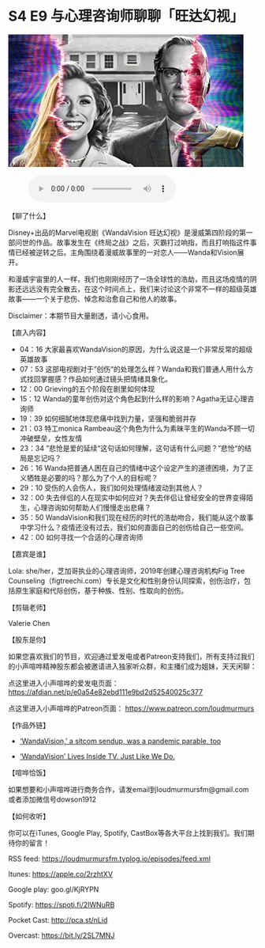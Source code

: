 # S4 E9 与心理咨询师聊聊「旺达幻视」

![](./image.jpeg)

<figure>
    <figcaption></figcaption>
    <audio
        controls
        src="./audio.mp3">
            Your browser does not support the
            <code>audio</code> element.
    </audio>
</figure>

<p>【聊了什么】</p>
<p>Disney+出品的Marvel电视剧《WandaVision 旺达幻视》是漫威第四阶段的第一部问世的作品。故事发生在《终局之战》之后，灭霸打过响指，而且打响指这件事情已经被逆转之后。主角围绕着漫威故事里的一对恋人——Wanda和Vision展开。</p>
<p>和漫威宇宙里的人一样，我们也刚刚经历了一场全球性的浩劫，而且这场疫情的阴影还远远没有完全散去，在这个时间点上，我们来讨论这个非常不一样的超级英雄故事——一个关于悲伤、悼念和治愈自己和他人的故事。</p>
<p>Disclaimer：本期节目大量剧透，请小心食用。</p>
<p>【直入内容】</p>
<div class="block-list"><ul>
<li>04：16 大家最喜欢WandaVision的原因，为什么说这是一个非常反常的超级英雄故事</li>
<li>07：53 这部电视剧对于”创伤“的处理怎么样？Wanda和我们普通人用什么方式找回掌握感？作品如何通过镜头把情绪具象化。</li>
<li>12：00 Grieving的五个阶段在剧里如何体现</li>
<li>15：12 Wanda的童年创伤对这个角色起到什么样的影响？Agatha无证心理咨询师</li>
<li>19：39 如何细腻地体现悲痛中找到力量，坚强和脆弱并存</li>
<li>21：03 特工monica Rambeau这个角色为什么为素昧平生的Wanda不顾一切冲破壁垒，女性友情</li>
<li>23：34 ”悲怆是爱的延续“这句话如何理解，这句话有什么问题？”悲怆“的结局是忘记吗？</li>
<li>26：16 Wanda把普通人困在自己的情绪中这个设定产生的道德困境，为了正义牺牲是必要的吗？那么为了个人的目标呢？</li>
<li>29：10 受伤的人会伤人，我们如何处理情绪波动到其他人？</li>
<li>32：00 失去伴侣的人在现实中如何应对？失去伴侣让曾经安全的世界变得陌生，心理咨询如何帮助人们慢慢走出悲痛？</li>
<li>35：50 WandaVision和我们现在经历的时代的浩劫吻合，我们能从这个故事中学习什么？疫情还没有过去，我们如何直面自己的创伤给自己一些空间。</li>
<li>42：00 如何寻找一个合适的心理咨询师</li>
</ul>
</div><p>【嘉宾是谁】</p>
<p>Lola: she/her，芝加哥执业的心理咨询师，2019年创建心理咨询机构Fig Tree Counseling（figtreechi.com）专长是文化和性别身份认同探索，创伤治疗，包括原生家庭和代际创伤，基于种族、性别、性取向的创伤。</p>
<p>【剪辑老师】</p>
<p>Valerie Chen</p>
<p>【股东是你】</p>
<p>如果您喜欢我们的节目，欢迎通过爱发电或者Patreon支持我们，所有支持过我们的小声喧哗精神股东都会被邀请进入独家听众群，和主播们成为姐妹，天天闲聊：</p>
<p>点这里进入小声喧哗的爱发电页面：
<a href="https://afdian.net/p/e0a54e82ebd111e9bd2d52540025c377">https://afdian.net/p/e0a54e82ebd111e9bd2d52540025c377</a></p>
<p>点这里进入小声喧哗的Patreon页面：
<a href="https://www.patreon.com/loudmurmurs">https://www.patreon.com/loudmurmurs</a></p>
<p>【作品外链】</p>
<div class="block-list"><ul>
<li><p><a href="https://apnews.com/article/marvel-wandavision-pandemic-parable-d24f3f8fa24c06356b910e84275dba94">‘WandaVision,’ a sitcom sendup, was a pandemic parable, too</a></p>
</li>
<li><p><a href="https://www.nytimes.com/2021/02/25/arts/television/wandavision-pandemic.html">‘WandaVision’ Lives Inside TV. Just Like We Do.</a></p>
</li>
</ul>
</div><p>【喧哗恰饭】</p>
<p>如果想要和小声喧哗进行商务合作，请发email到loudmurmursfm@gmail.com
或者添加微信号dowson1912</p>
<p>【如何收听】</p>
<p>你可以在iTunes, Google Play, Spotify, CastBox等各大平台上找到我们。我们期待你的留言！</p>
<p>RSS feed: <a href="https://loudmurmursfm.typlog.io/episodes/feed.xml">https://loudmurmursfm.typlog.io/episodes/feed.xml</a></p>
<p>Itunes: <a href="https://apple.co/2rzhtXV">https://apple.co/2rzhtXV</a></p>
<p>Google play: goo.gl/KjRYPN</p>
<p>Spotify: <a href="https://spoti.fi/2IWNuRB">https://spoti.fi/2IWNuRB</a></p>
<p>Pocket Cast: <a href="http://pca.st/nLid">http://pca.st/nLid</a></p>
<p>Overcast: <a href="https://bit.ly/2SL7MNJ">https://bit.ly/2SL7MNJ</a></p>

